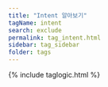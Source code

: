 ```yaml
---
title: "Intent 알아보기"
tagName: intent
search: exclude
permalink: tag_intent.html
sidebar: tag_sidebar
folder: tags
---
```

{% include taglogic.html %}

